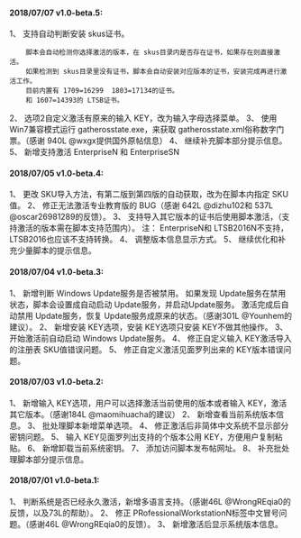 

#### 2018/07/07 v1.0-beta.5:

1、 支持自动判断安装 skus证书。
```console
    脚本会自动检测你选择激活的版本，在 skus目录内是否存在证书，如果存在则直接激活。
    如果检测到 skus目录里没有证书，脚本会自动安装对应版本的证书，安装完成再进行激活工作。
    目前内置有 1709=16299  1803=17134的证书。
    和 1607=14393的 LTSB证书。
```
2、 选项2自定义激活有原来的输入 KEY，改为输入字母选择菜单。
3、 使用 Win7兼容模式运行 gatherosstate.exe，来获取 gatherosstate.xml俗称数字门票。（感谢 940L @wxgx提供国外原帖信息）
4、 继续补充脚本部分提示信息。
5、 新增支持激活 EnterpriseN 和 EnterpriseSN


#### 2018/07/05 v1.0-beta.4:

1、 更改 SKU导入方法，有第二版到第四版的自动获取，改为在脚本内指定 SKU值。
2、 修正无法激活专业教育版的 BUG（感谢 642L @dizhu102和 537L @oscar26981289的反馈）。
3、 支持导入其它版本的证书后使用脚本激活，（支持激活的版本需在脚本支持范围内）。
注： EnterpriseN和 LTSB2016N不支持，LTSB2016也应该不支持转换。
4、 调整版本信息显示方式。
5、 继续优化和补充少量脚本的提示信息。



#### 2018/07/04 v1.0-beta.3:

1、 新增判断 Windows Update服务是否被禁用。
如果发现 Update服务在禁用状态，脚本会设置成自动启动 Update服务，并启动Update服务。
激活完成后自动禁用 Update服务，恢复 Update服务成原来的状态。（感谢301L @Younhem的建议）。
2、 新增安装 KEY选项，安装 KEY选项只安装 KEY不做其他操作。
3、 开始激活前自动启动 Windows Update服务。
4、 修正自定义输入 KEY激活导入的注册表 SKU值错误问题。
5、 修正自定义激活见面罗列出来的 KEY版本错误问题。



#### 2018/07/03 v1.0-beta.2:

1、 新增输入 KEY选项，用户可以选择激活当前使用的版本或者输入 KEY，激活其它版本。（感谢184L @maomihuacha的建议）
2、 新增查看当前系统版本信息。
3、 批处理脚本新增菜单选项。
4、 修正激活后非简体中文系统不显示部分密钥问题。
5、 输入 KEY见面罗列出支持的个版本公用 KEY，方便用户复制粘贴。
6、 新增卸载当前系统密钥。
7、 添加访问脚本发布帖网址。
8、 补充批处理脚本部分提示信息。



#### 2018/07/01 v1.0-beta.1:

1、 判断系统是否已经永久激活，新增多语言支持。（感谢46L @WrongREqia0的反馈，以及73L的帮助）。 
2、 修正 PRofessionalWorkstationN标签中文冒号问题。（感谢46L @WrongREqia0的反馈）。 
3、 新增激活后显示系统版本信息。 

